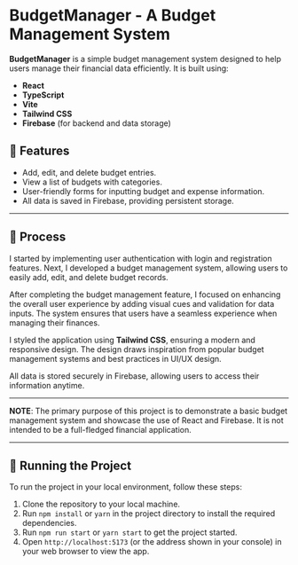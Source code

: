 # BudgetManager - A Budget Management System

**BudgetManager** is a simple budget management system designed to help users manage their financial data efficiently. It is built using:

- **React**
- **TypeScript**
- **Vite**
- **Tailwind CSS**
- **Firebase** (for backend and data storage)

## 👾 Features

- Add, edit, and delete budget entries.
- View a list of budgets with categories.
- User-friendly forms for inputting budget and expense information.
- All data is saved in Firebase, providing persistent storage.

---

## 📒 Process

I started by implementing user authentication with login and registration features. Next, I developed a budget management system, allowing users to easily add, edit, and delete budget records.

After completing the budget management feature, I focused on enhancing the overall user experience by adding visual cues and validation for data inputs. The system ensures that users have a seamless experience when managing their finances.

I styled the application using **Tailwind CSS**, ensuring a modern and responsive design. The design draws inspiration from popular budget management systems and best practices in UI/UX design.

All data is stored securely in Firebase, allowing users to access their information anytime.

---

**NOTE**: The primary purpose of this project is to demonstrate a basic budget management system and showcase the use of React and Firebase. It is not intended to be a full-fledged financial application.

---

## 🚦 Running the Project

To run the project in your local environment, follow these steps:

1. Clone the repository to your local machine.
2. Run `npm install` or `yarn` in the project directory to install the required dependencies.
3. Run `npm run start` or `yarn start` to get the project started.
4. Open `http://localhost:5173` (or the address shown in your console) in your web browser to view the app.
